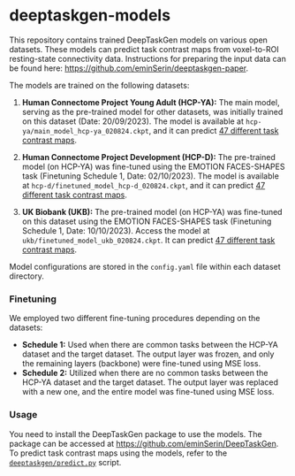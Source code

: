 # deeptaskgen-models
This repository contains trained DeepTaskGen models on various open datasets. These models can predict task contrast maps from voxel-to-ROI resting-state connectivity data. Instructions for preparing the input data can be found here: https://github.com/eminSerin/deeptaskgen-paper. 

The models are trained on the following datasets:

1. **Human Connectome Project Young Adult (HCP-YA):** The main model, serving as the pre-trained model for other datasets, was initially trained on this dataset (Date: 20/09/2023). The model is available at `hcp-ya/main_model_hcp-ya_020824.ckpt`, and it can predict [47 different task contrast maps](misc/hcp-ya_contrasts.txt). 

2. **Human Connectome Project Development (HCP-D):** The pre-trained model (on HCP-YA) was fine-tuned using the EMOTION FACES-SHAPES task (Finetuning Schedule 1, Date: 02/10/2023). The model is available at `hcp-d/finetuned_model_hcp-d_020824.ckpt`, and it can predict [47 different task contrast maps](misc/hcp-ya_contrasts.txt).

3. **UK Biobank (UKB):** The pre-trained model (on HCP-YA) was fine-tuned on this dataset using the EMOTION FACES-SHAPES task (Finetuning Schedule 1, Date: 10/10/2023). Access the model at `ukb/finetuned_model_ukb_020824.ckpt`. It can predict [47 different task contrast maps](misc/hcp-ya_contrasts.txt).

Model configurations are stored in the `config.yaml` file within each dataset directory.

### Finetuning
We employed two different fine-tuning procedures depending on the datasets: 
- **Schedule 1:** Used when there are common tasks between the HCP-YA dataset and the target dataset. The output layer was frozen, and only the remaining layers (backbone) were fine-tuned using MSE loss.
- **Schedule 2:** Utilized when there are no common tasks between the HCP-YA dataset and the target dataset. The output layer was replaced with a new one, and the entire model was fine-tuned using MSE loss.

### Usage
You need to install the DeepTaskGen package to use the models. The package can be accessed at https://github.com/eminSerin/DeepTaskGen. To predict task contrast maps using the models, refer to the [`deeptaskgen/predict.py`](https://github.com/eminSerin/DeepTaskGen/blob/main/deeptaskgen/predict.py) script.

